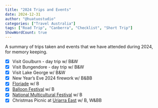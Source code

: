 ```yaml
---
title: "2024 Trips and Events"
date: 2024-12-31
author: "@huatuostudio"
categories: ["Travel Australia"]
tags: ["Road Trip", "Canberra", "Checklist", "Short Trip"]
ShowWordCount: true
---
```


A summary of trips taken and events that we have attended during 2024, for memory keeping. 

- [x] Visit Goulburn - day trip w/ B&W
- [x] Visit Bungendore - day trip w/ B&W
- [x] Visit Lake George w/ B&W
- [x] New Year’s Eve 2024 firework w/ B&BB
- [x] [Floriade](https://floriadeaustralia.com) w/ B
- [x] [Balloon Festival](https://canberraballoonspectacular.com) w/ B
- [x] [National Multicultural Festival](https://multiculturalfestival.com.au) w/ B
- [x] Christmas Picnic at [Uriarra East](https://www.parks.act.gov.au/find-a-nature-park/murrumbidgee-river-corridor/uriarra-crossing) w/ B, W&BB